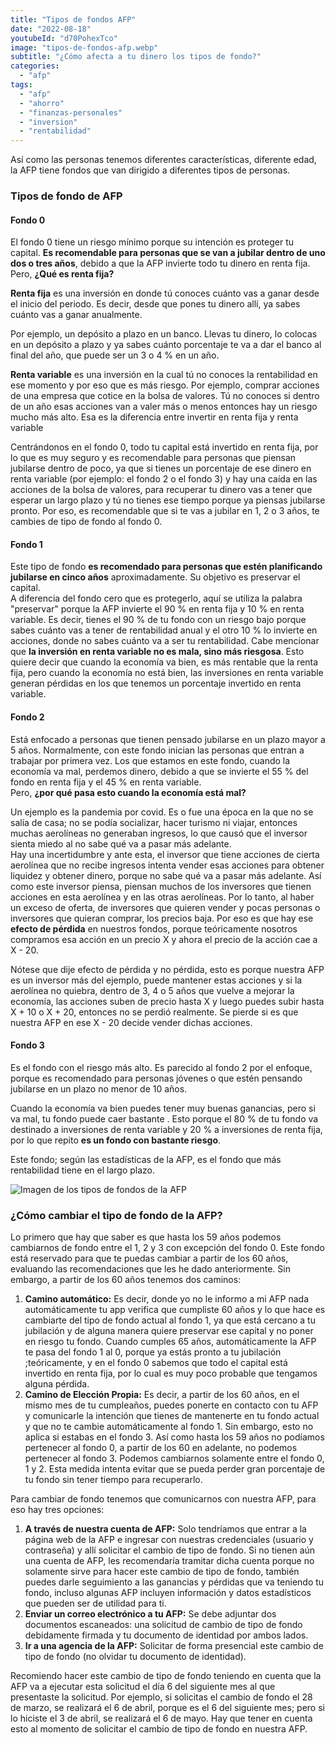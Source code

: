 ```yaml
---
title: "Tipos de fondos AFP"
date: "2022-08-18"
youtubeId: "d70PohexTco"
image: "tipos-de-fondos-afp.webp"
subtitle: "¿Cómo afecta a tu dinero los tipos de fondo?"
categories: 
  - "afp"
tags: 
  - "afp"
  - "ahorro"
  - "finanzas-personales"
  - "inversion"
  - "rentabilidad"
---
```


Así como las personas tenemos diferentes características, diferente edad, la AFP tiene fondos que van dirigido a diferentes tipos de personas.

### Tipos de fondo de AFP

#### Fondo 0

El fondo 0 tiene un riesgo mínimo porque su intención es proteger tu capital. **Es recomendable para personas que se van a jubilar dentro de uno dos o tres años**, debido a que la AFP invierte todo tu dinero en renta fija. Pero, **¿Qué es renta fija?**

**Renta fija** es una inversión en donde tú conoces cuánto vas a ganar desde el inicio del periodo. Es decir, desde que pones tu dinero allí, ya sabes cuánto vas a ganar anualmente.

Por ejemplo, un depósito a plazo en un banco. Llevas tu dinero, lo colocas en un depósito a plazo y ya sabes cuánto porcentaje te va a dar el banco al final del año, que puede ser un 3 o 4 % en un año.

**Renta variable** es una inversión en la cual tú no conoces la rentabilidad en ese momento y por eso que es más riesgo. Por ejemplo, comprar acciones de una empresa que cotice en la bolsa de valores. Tú no conoces si dentro de un año esas acciones van a valer más o menos entonces hay un riesgo mucho más alto. Esa es la diferencia entre invertir en renta fija y renta variable

Centrándonos en el fondo 0, todo tu capital está invertido en renta fija, por lo que es muy seguro y es recomendable para personas que piensan jubilarse dentro de poco, ya que si tienes un porcentaje de ese dinero en renta variable (por ejemplo: el fondo 2 o el fondo 3) y hay una caída en las acciones de la bolsa de valores, para recuperar tu dinero vas a tener que esperar un largo plazo y tú no tienes ese tiempo porque ya piensas jubilarse pronto. Por eso, es recomendable que si te vas a jubilar en 1, 2 o 3 años, te cambies de tipo de fondo al fondo 0.

#### Fondo 1

Este tipo de fondo **es recomendado para personas que estén planificando jubilarse en cinco años** aproximadamente. Su objetivo es preservar el capital.  
A diferencia del fondo cero que es protegerlo, aquí se utiliza la palabra "preservar" porque la AFP invierte el 90 % en renta fija y 10 % en renta variable. Es decir, tienes el 90 % de tu fondo con un riesgo bajo porque sabes cuánto vas a tener de rentabilidad anual y el otro 10 % lo invierte en acciones, donde no sabes cuánto va a ser tu rentabilidad. Cabe mencionar que **la inversión en renta variable no es mala, sino más riesgosa**. Esto quiere decir que cuando la economía va bien, es más rentable que la renta fija, pero cuando la economía no está bien, las inversiones en renta variable generan pérdidas en los que tenemos un porcentaje invertido en renta variable.

#### Fondo 2

Está enfocado a personas que tienen pensado jubilarse en un plazo mayor a 5 años. Normalmente, con este fondo inician las personas que entran a trabajar por primera vez. Los que estamos en este fondo, cuando la economía va mal, perdemos dinero, debido a que se invierte el 55 % del fondo en renta fija y el 45 % en renta variable.  
Pero, **¿por qué pasa esto cuando la economía está mal?**  

Un ejemplo es la pandemia por covid. Es o fue una época en la que no se salía de casa; no se podía socializar, hacer turismo ni viajar, entonces muchas aerolíneas no generaban ingresos, lo que causó que el inversor sienta miedo al no sabe qué va a pasar más adelante.  
Hay una incertidumbre y ante esta, el inversor que tiene acciones de cierta aerolínea que no recibe ingresos intenta vender esas acciones para obtener liquidez y obtener dinero, porque no sabe qué va a pasar más adelante. Así como este inversor piensa, piensan muchos de los inversores que tienen acciones en esta aerolínea y en las otras aerolíneas. Por lo tanto, al haber un exceso de oferta, de inversores que quieren vender y pocas personas o inversores que quieran comprar, los precios baja. Por eso es que hay ese **efecto de pérdida** en nuestros fondos, porque teóricamente nosotros compramos esa acción en un precio X y ahora el precio de la acción cae a X - 20.

Nótese que dije efecto de pérdida y no pérdida, esto es porque nuestra AFP es un inversor más del ejemplo, puede mantener estas acciones y si la aerolínea no quiebra, dentro de 3, 4 o 5 años que vuelve a mejorar la economía, las acciones suben de precio hasta X y luego puedes subir hasta X + 10 o X + 20, entonces no se perdió realmente. Se pierde si es que nuestra AFP en ese X - 20 decide vender dichas acciones.

#### Fondo 3

Es el fondo con el riesgo más alto. Es parecido al fondo 2 por el enfoque, porque es recomendado para personas jóvenes o que estén pensando jubilarse en un plazo no menor de 10 años.

Cuando la economía va bien puedes tener muy buenas ganancias, pero si va mal, tu fondo puede caer bastante . Esto porque el 80 % de tu fondo va destinado a inversiones de renta variable y 20 % a inversiones de renta fija, por lo que repito **es un fondo con bastante riesgo**.

Este fondo; según las estadísticas de la AFP, es el fondo que más rentabilidad tiene en el largo plazo.

![Imagen de los tipos de fondos de la AFP](/images/posts/tipos-de-fondos-afp/tipos-de-fondo-afp.webp)

### ¿Cómo cambiar el tipo de fondo de la AFP?

Lo primero que hay que saber es que hasta los 59 años podemos cambiarnos de fondo entre el 1, 2 y 3 con excepción del fondo 0. Este fondo está reservado para que te puedas cambiar a partir de los 60 años, evaluando las recomendaciones que les he dado anteriormente. Sin embargo, a partir de los 60 años tenemos dos caminos:

1. **Camino automático:** Es decir, donde yo no le informo a mi AFP nada automáticamente tu app verifica que cumpliste 60 años y lo que hace es cambiarte del tipo de fondo actual al fondo 1, ya que está cercano a tu jubilación y de alguna manera quiere preservar ese capital y no poner en riesgo tu fondo. Cuando cumples 65 años, automáticamente la AFP te pasa del fondo 1 al 0, porque ya estás pronto a tu jubilación ;teóricamente, y en el fondo 0 sabemos que todo el capital está invertido en renta fija, por lo cual es muy poco probable que tengamos alguna pérdida.
2. **Camino de Elección Propia:** Es decir, a partir de los 60 años, en el mismo mes de tu cumpleaños, puedes ponerte en contacto con tu AFP y comunicarle la intención que tienes de mantenerte en tu fondo actual y que no te cambie automáticamente al fondo 1. Sin embargo, esto no aplica si estabas en el fondo 3. Así como hasta los 59 años no podíamos pertenecer al fondo 0, a partir de los 60 en adelante, no podemos pertenecer al fondo 3. Podemos cambiarnos solamente entre el fondo 0, 1 y 2. 
    Esta medida intenta evitar que se pueda perder gran porcentaje de tu fondo sin tener tiempo para recuperarlo.

Para cambiar de fondo tenemos que comunicarnos con nuestra AFP, para eso hay tres opciones:

1. **A través de nuestra cuenta de AFP:** Solo tendríamos que entrar a la página web de la AFP e ingresar con nuestras credenciales (usuario y contraseña) y allí solicitar el cambio de tipo de fondo. Si no tienen aún una cuenta de AFP, les recomendaría tramitar dicha cuenta porque no solamente sirve para hacer este cambio de tipo de fondo, también puedes darle seguimiento a las ganancias y pérdidas que va teniendo tu fondo, incluso algunas AFP incluyen información y datos estadísticos que pueden ser de utilidad para ti.
2. **Enviar un correo electrónico a tu AFP:** Se debe adjuntar dos documentos escaneados: una solicitud de cambio de tipo de fondo debidamente firmada y tu documento de identidad por ambos lados.
3. **Ir a una agencia de la AFP:** Solicitar de forma presencial este cambio de tipo de fondo (no olvidar tu documento de identidad).

Recomiendo hacer este cambio de tipo de fondo teniendo en cuenta que la AFP va a ejecutar esta solicitud el día 6 del siguiente mes al que presentaste la solicitud. Por ejemplo, si solicitas el cambio de fondo el 28 de marzo, se realizará el 6 de abril, porque es el 6 del siguiente mes; pero si lo hiciste el 3 de abril, se realizará el 6 de mayo. Hay que tener en cuenta esto al momento de solicitar el cambio de tipo de fondo en nuestra AFP.

